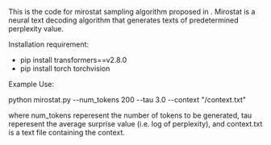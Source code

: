 This is the code for mirostat sampling algorithm proposed in .
Mirostat is a neural text decoding algorithm that generates texts of predetermined perplexity value.

Installation requirement:
- pip install transformers==v2.8.0
- pip install torch torchvision

Example Use:

python mirostat.py --num_tokens 200 --tau 3.0 --context "/context.txt"

where num_tokens reperesent the number of tokens to be generated, tau reperesent the average surprise value (i.e. log of perplexity), and context.txt is a text file containing the context.
